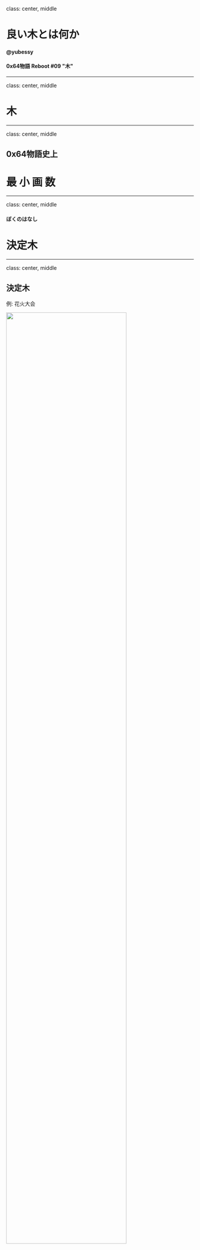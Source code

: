 class: center, middle

# 良い木とは何か

#### @yubessy

#### 0x64物語 Reboot #09 "木"

---

class: center, middle

# 木

---

class: center, middle

## 0x64物語史上

# 最 小 画 数

---

class: center, middle

#### ぼくのはなし

# 決定木

---

class: center, middle

## 決定木

例: 花火大会

<img src="dt.png" style="width: 80%" />

---

## 決定木

* 決定をするための木
* 説明変数の値から目的変数の値を求める
    * 説明変数: 天気, 風速, 湿度
    * 目的変数: 花火大会を開催するか

#### 決定ステップ

1. １つの説明変数を選択
2. その値に基づいて分岐
3. 1,2を繰り返し、末端に着くと目的変数の値が決定

---

class: center, middle

### 元のデータ

<img src="table.png" style="width: 80%" />

---

class: center, middle

### どうやって作る？

<img src="table.png" style="width: 45%" />
→
<img src="dt.png" style="width: 45%" />

---

class: center, middle

### どっちが良い？

<img src="dt.png" style="width: 48%" />
<img src="dt_another.png" style="width: 48%" />

---

class: center, middle

### そうだ、機械学習しよう

---

## 決定木学習

* 機械学習の手法のひとつ
* 与えられたデータになるべく当てはまる決定木を生成

#### データ

* (説明変数群, 目的変数) の集合

#### モデル

* 入力: 説明変数群の値
* 出力: 目的変数の値

---

## ID3 (Iterative Dichotomiser 3)

* 代表的な決定木学習アルゴリズム
* 各時点で最大の **情報利得** が得られる説明変数を選択
* 選択した説明変数の値による分岐を繰り返すことで木を生成

#### 情報利得

* データ集合 `\(D\)` を、説明変数 `\(X\)` によって分割することで <br />
  目的変数 `\(Y\)` についての不確かさがどれくらい減るか？
  * `\(X\)`: 天気, 湿度, 風速
  * `\(Y\)`: 花火大会
* 情報利得は **エントロピー** を利用して計算できる

---

## エントロピー

* データ集合 `\(D\)` の複雑さ = `\(D\)` の **エントロピー**
* `\(D\)` 中の異なる種類の要素数が均衡しているほど複雑さが大きい
* `\(P_i\)` : 種類 `\(i\)` の要素が `\(D\)` に占める割合

$$
H(D) = - \sum_{i = 1}^{n} P_i \log_n P_i
$$

* `\( H(😄😄😄😄) = 0 \)`
* `\( H(😄😄😄😰) = -(\frac{3}{4} \log_2 \frac{3}{4} + \frac{1}{4} \log_2 \frac{1}{4}) = 0.81 \)`
* `\( H(😄😄😰😰) = -(\frac{2}{4} \log_2 \frac{2}{4} + \frac{2}{4} \log_2 \frac{2}{4}) = 1 \)`
* `\( H(😄😡😰😰) = -(\frac{1}{4} \log_3 \frac{1}{4} + \frac{1}{4} \log_3 \frac{1}{4} + \frac{2}{4} \log_3 \frac{2}{4}) = 0.94 \)`

---

class: center, middle

### 分割するとエントロピーは？

<img src="gain.png" style="width: 80%" />

---

## 情報利得とエントロピー

* 情報利得 = 分割前後の(平均)エントロピーの差

.center[<img src="gain.png" style="width: 40%" />]

* 分割前: `\(- (\frac{3}{5} \log_2 \frac{3}{5} + \frac{2}{5} \log_2 \frac{2}{5}) = 0.97 \)`
* 分割後: `\(\frac{3}{5} ( - (\frac{2}{3} \log_2 \frac{2}{3} + \frac{1}{3} \log_2 \frac{1}{3})) + \frac{2}{5} (0) = 0.55 \)`
* 風速による情報利得: `\( 0.97 - 0.55 = 0.42 \)`

---

## ID3

* 最大の情報利得が得られる説明変数による分岐を繰り返す
    * (1) 天気 < 湿度 < **風速**
    * (2) 湿度 < **天気**

.center[<img src="dt_another.png" style="width: 70%; center" />]

---

## ID3 pros/cons

#### pros

* 安定（多少データが入れ替わっても木が変わりにくい）
* 高速（計算量が少ない・並列化可能）

#### cons

* 得られる木が最良であるとは限らない
* 属性数の多い変数が選ばれやすい
* 連続値変数にはそのまま適用できない

---

## まとめ

* 頭を使うと良い木ができる

#### 参考

* [決定木の学習](http://www.sist.ac.jp/~kanakubo/research/reasoning_kr/decision_tree.html)
* [情報量 - Wikipedia](https://ja.wikipedia.org/wiki/%E6%83%85%E5%A0%B1%E9%87%8F)
* [カルバック・ライブラー情報量 - Wikipedia](https://ja.wikipedia.org/wiki/%E3%82%AB%E3%83%AB%E3%83%90%E3%83%83%E3%82%AF%E3%83%BB%E3%83%A9%E3%82%A4%E3%83%96%E3%83%A9%E3%83%BC%E6%83%85%E5%A0%B1%E9%87%8F)
